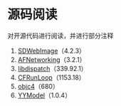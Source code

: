 # 源码阅读

对开源代码进行阅读，并进行部分注释

1. [SDWebImage](https://github.com/rs/SDWebImage)（4.2.3）
2. [AFNetworking](https://github.com/AFNetworking/AFNetworking)（3.2.1）
3. [libdispatch](https://opensource.apple.com/tarballs/libdispatch/)（339.92.1）
4. [CFRunLoop]((https://opensource.apple.com/tarballs/CF/))（1153.18）
5. [objc4](https://opensource.apple.com/tarballs/objc4/)（680）
6. [YYModel](https://github.com/ibireme/YYModel)（1.0.4）